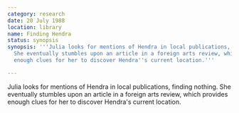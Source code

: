 ```yaml
---
category: research
date: 20 July 1988
location: library
name: Finding Hendra
status: synopsis
synopsis: '''Julia looks for mentions of Hendra in local publications, finding nothing.
  She eventually stumbles upon an article in a foreign arts review, which provides
  enough clues for her to discover Hendra''s current location.'''

---
```




Julia looks for mentions of Hendra in local publications, finding nothing. She eventually stumbles upon an article in a foreign arts review, which provides enough clues for her to discover Hendra's current location. 
